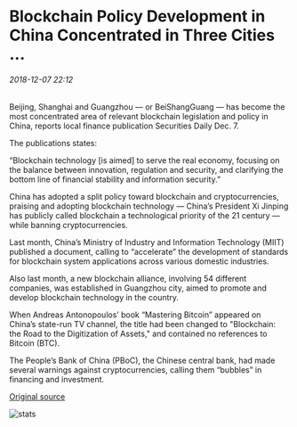 # Blockchain Policy Development in China Concentrated in Three Cities ...

###### 2018-12-07 22:12

Beijing, Shanghai and Guangzhou — or BeiShangGuang — has become the most concentrated area of ​​relevant blockchain legislation and policy in China, reports local finance publication Securities Daily Dec. 7.

The publications states:

“Blockchain technology \[is aimed\] to serve the real economy, focusing on the balance between innovation, regulation and security, and clarifying the bottom line of financial stability and information security.”

China has adopted a split policy toward blockchain and cryptocurrencies, praising and adopting blockchain technology — China’s President Xi Jinping has publicly called blockchain a technological priority of the 21 century — while banning cryptocurrencies.

Last month, China’s Ministry of Industry and Information Technology (MIIT) published a document, calling to “accelerate” the development of standards for blockchain system applications across various domestic industries.

Also last month, a new blockchain alliance, involving 54 different companies, was established in Guangzhou city, aimed to promote and develop blockchain technology in the country.

When Andreas Antonopoulos’ book “Mastering Bitcoin” appeared on China’s state-run TV channel, the title had been changed to "Blockchain: the Road to the Digitization of Assets," and contained no references to Bitcoin (BTC).

The People’s Bank of China (PBoC), the Chinese central bank, had made several warnings against cryptocurrencies, calling them “bubbles” in financing and investment.

[Original source](https://cointelegraph.com/news/blockchain-policy-development-in-china-concentrated-in-three-cities)

![stats](https://c.statcounter.com/11760860/0/a89fa40b/1/ "stats")